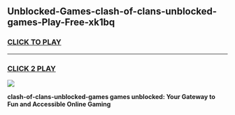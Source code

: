 
## Unblocked-Games-clash-of-clans-unblocked-games-Play-Free-xk1bq
<h3>
<a href="https://premium76.site?title=clash-of-clans-unblocked-games&ref=17A">CLICK TO PLAY</a></h3>
<hr>

<h3>
<a href="https://premium76.site?title=clash-of-clans-unblocked-games&ref=17A">CLICK 2 PLAY</a>
  
</h3>

<a href="https://premium76.site?title=clash-of-clans-unblocked-games&ref=17A"><img src="https://clearcache.store/games.png"></a>


**clash-of-clans-unblocked-games games unblocked: Your Gateway to Fun and Accessible Online Gaming**
